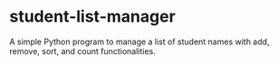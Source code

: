 # student-list-manager
A simple Python program to manage a list of student names with add, remove, sort, and count functionalities.
